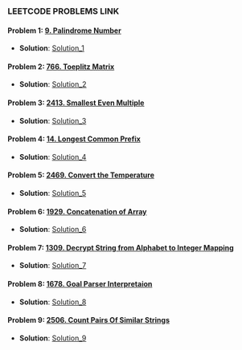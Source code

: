 ### LEETCODE PROBLEMS LINK


#### Problem 1: [9. Palindrome Number](https://leetcode.com/problems/palindrome-number/description/)
- **Solution**: [Solution_1](https://github.com/henok-getahun/LeetCodeSolutions/blob/main/Solution_1(9.%20Palindrome_Number).py)

#### Problem 2: [766. Toeplitz Matrix](https://leetcode.com/problems/toeplitz-matrix/description/)
- **Solution**: [Solution_2](https://github.com/henok-getahun/LeetCodeSolutions/blob/main/Solution_2(766.%20Toeplitz%20Matrix).py)

#### Problem 3: [2413. Smallest Even Multiple](https://leetcode.com/problems/smallest-even-multiple/description/)
- **Solution**: [Solution_3](https://github.com/henok-getahun/LeetCodeSolutions/blob/main/Solution_3(2413.%20Smallest%20Even%20Multiple).py)

#### Problem 4: [14. Longest Common Prefix](https://leetcode.com/problems/longest-common-prefix/description/)
- **Solution**: [Solution_4](https://github.com/henok-getahun/LeetCodeSolutions/blob/main/Solution_4(14.%20Longest%20Common%20Prefix).py)

#### Problem 5: [2469. Convert the Temperature](https://leetcode.com/problems/convert-the-temperature/description/)
- **Solution**: [Solution_5](https://github.com/henok-getahun/LeetCodeSolutions/blob/main/Solution_5(2469.%20Convert%20the%20Temperature).py)

#### Problem 6: [1929. Concatenation of Array](https://leetcode.com/problems/concatenation-of-array/description/)
- **Solution**: [Solution_6](https://github.com/henok-getahun/LeetCodeSolutions/blob/main/Solution_6(1929.%20Concatenation%20of%20Array).py)

#### Problem 7: [1309. Decrypt String from Alphabet to Integer Mapping](https://leetcode.com/problems/decrypt-string-from-alphabet-to-integer-mapping/description/)
- **Solution**: [Solution_7](https://github.com/henok-getahun/LeetCodeSolutions/blob/main/Solution_7(1309.%20Decrypt%20String%20from%20Alphabet%20to%20Integer%20Mapping).py)

#### Problem 8: [1678. Goal Parser Interpretaion](https://leetcode.com/problems/goal-parser-interpretation/)
- **Solution**: [Solution_8](https://github.com/henok-getahun/LeetCodeSolutions/blob/main/Solution_8(1678.%20Goal%20Parser%20Interpretation).py)

#### Problem 9: [2506. Count Pairs Of Similar Strings](https://leetcode.com/problems/count-pairs-of-similar-strings/)
- **Solution**: [Solution_9](https://github.com/henok-getahun/LeetCodeSolutions/blob/main/solution_9(2506.%20Count%20Pairs%20Of%20Similar%20Strings).py)




